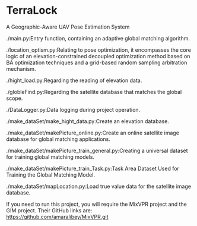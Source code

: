 # TerraLock
A Geographic-Aware UAV Pose Estimation System

./main.py:Entry function, containing an adaptive global matching algorithm.

./location_optism.py:Relating to pose optimization, it encompasses the core logic of an elevation-constrained decoupled optimization method based on BA optimization techniques and a grid-based random sampling arbitration mechanism.

./hight_load.py:Regarding the reading of elevation data.

./globleFind.py:Regarding the satellite database that matches the global scope.

./DataLogger.py:Data logging during project operation.

./make_dataSet/make_hight_data.py:Create an elevation database.

./make_dataSet/makePicture_online.py:Create an online satellite image database for global matching applications.

./make_dataSet/makePicture_train_general.py:Creating a universal dataset for training global matching models.

./make_dataSet/makePicture_train_Task.py:Task Area Dataset Used for Training the Global Matching Model.

./make_dataSet/mapLocation.py:Load true value data for the satellite image database.

If you need to run this project, you will require the MixVPR project and the GIM project. Their GitHub links are:
https://github.com/amaralibey/MixVPR.git
